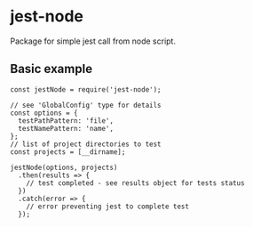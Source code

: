 # jest-node

Package for simple jest call from node script.

## Basic example

```
const jestNode = require('jest-node');

// see 'GlobalConfig' type for details
const options = {  
  testPathPattern: 'file',
  testNamePattern: 'name',
};
// list of project directories to test
const projects = [__dirname];

jestNode(options, projects)
  .then(results => {
    // test completed - see results object for tests status
  })
  .catch(error => {
    // error preventing jest to complete test
  });
```

